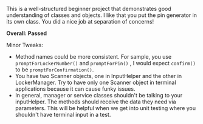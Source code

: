 This is a well-structured beginner project that demonstrates good understanding of classes and objects. I like that you put the pin generator in its own class. You did a nice job at separation of concerns!

**Overall: Passed**

Minor Tweaks:

* Method names could be more consistent. For sample, you use `promptForLockerNumber()` and `promptForPin()` , I would expect `confirm()` to be `promptForConfirmation()`.
* You have two Scanner objects, one in InputHelper and the other in LockerManager. Try to have only one Scanner object in terminal applications because it can cause funky issues.
* In general, manager or service classes shouldn't be talking to your inputHelper. The methods should receive the data they need via parameters. This will be helpful when we get into unit testing where you shouldn't have terminal input in a test.

